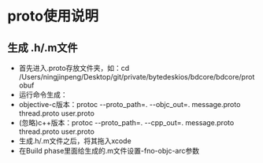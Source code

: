 #  proto使用说明

## 生成 .h/.m文件

- 首先进入.proto存放文件夹，如：cd /Users/ningjinpeng/Desktop/git/private/bytedeskios/bdcore/bdcore/protobuf
- 运行命令生成：
- objective-c版本：protoc --proto_path=. --objc_out=. message.proto thread.proto user.proto
- (忽略)c++版本：protoc --proto_path=. --cpp_out=. message.proto thread.proto user.proto
- 生成.h/.m文件之后，将其拖入xcode
- 在Build phase里面给生成的.m文件设置-fno-objc-arc参数
